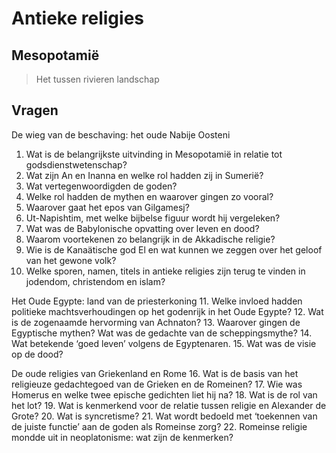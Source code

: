 # Antieke religies


## Mesopotamië 

> Het tussen rivieren landschap



## Vragen

De wieg van de beschaving: het oude Nabije Oosteni
1.  Wat is de belangrijkste uitvinding in Mesopotamië in relatie tot godsdienstwetenschap?
2.  Wat zijn An en Inanna en welke rol hadden zij in Sumerië?
3.  Wat vertegenwoordigden de goden?
4.  Welke rol hadden de mythen en waarover gingen zo vooral?
5.  Waarover gaat het epos van Gilgamesj?
6.  Ut-Napishtim, met welke bijbelse figuur wordt hij vergeleken?
7.  Wat was de Babylonische opvatting over leven en dood?
8.  Waarom voortekenen zo belangrijk in de Akkadische religie?
9.  Wie is de Kanaätische god El en wat kunnen we zeggen over het geloof van het gewone volk?
10. Welke sporen, namen, titels in antieke religies zijn terug te vinden in jodendom, christendom en islam?

Het Oude Egypte: land van de priesterkoning
11. Welke invloed hadden politieke machtsverhoudingen op het godenrijk in het Oude Egypte?
12. Wat is de zogenaamde hervorming van Achnaton?
13. Waarover gingen de Egyptische mythen? Wat was de gedachte van de scheppingsmythe?
14. Wat betekende ‘goed leven’ volgens de Egyptenaren.
15. Wat was de visie op de dood?

De oude religies van Griekenland en Rome
16. Wat is de basis van het religieuze gedachtegoed van de Grieken en de Romeinen?
17. Wie was Homerus en welke twee epische gedichten liet hij na?
18. Wat is de rol van het lot?
19. Wat is kenmerkend voor de relatie tussen religie en Alexander de Grote?
20. Wat is syncretisme?
21. Wat wordt bedoeld met ‘toekennen van de juiste functie’ aan de goden als Romeinse zorg?
22. Romeinse religie mondde uit in neoplatonisme: wat zijn de kenmerken?
